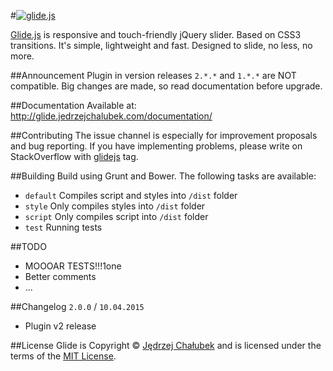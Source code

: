 #[![glide.js](http://glide.jedrzejchalubek.com/images/slide-glide-github.png)](http://glide.jedrzejchalubek.com)

[Glide.js](http://glide.jedrzejchalubek.com/) is responsive and touch-friendly jQuery slider. Based on CSS3 transitions. It's simple, lightweight and fast. Designed to slide, no less, no more.

##Announcement
Plugin in version releases `2.*.*` and `1.*.*` are NOT compatible. Big changes are made, so read documentation before upgrade.

##Documentation
Available at: http://glide.jedrzejchalubek.com/documentation/

##Contributing
The issue channel is especially for improvement proposals and bug reporting. If you have implementing problems, please write on StackOverflow with [glidejs](http://stackoverflow.com/questions/tagged/glidejs) tag.

##Building
Build using Grunt and Bower. The following tasks are available:
- `default` Compiles script and styles into `/dist` folder
- `style` Only compiles styles into `/dist` folder
- `script` Only compiles script into `/dist` folder
- `test` Running tests

##TODO
- MOOOAR TESTS!!!1one
- Better comments
- ...

##Changelog
`2.0.0` / `10.04.2015`
- Plugin v2 release

##License
Glide is Copyright © [Jędrzej Chałubek](http://jedrzejchalubek.com) and is licensed under the terms of the [MIT License](http://opensource.org/licenses/MIT).

